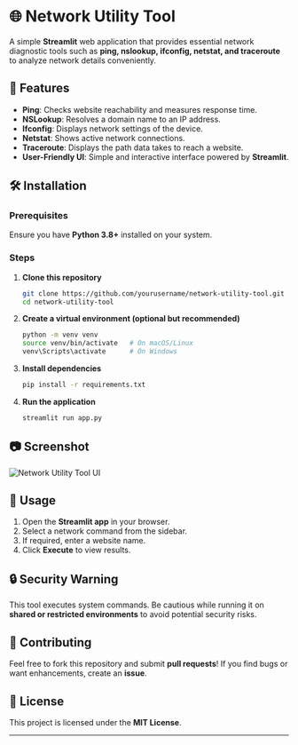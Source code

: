 # 🌐 Network Utility Tool  

A simple **Streamlit** web application that provides essential network diagnostic tools such as **ping, nslookup, ifconfig, netstat, and traceroute** to analyze network details conveniently.  

## 🚀 Features  

- **Ping**: Checks website reachability and measures response time.  
- **NSLookup**: Resolves a domain name to an IP address.  
- **Ifconfig**: Displays network settings of the device.  
- **Netstat**: Shows active network connections.  
- **Traceroute**: Displays the path data takes to reach a website.  
- **User-Friendly UI**: Simple and interactive interface powered by **Streamlit**.  

## 🛠️ Installation  

### Prerequisites  
Ensure you have **Python 3.8+** installed on your system.  

### Steps  
1. **Clone this repository**  
   ```bash
   git clone https://github.com/yourusername/network-utility-tool.git  
   cd network-utility-tool  
   ```  
2. **Create a virtual environment (optional but recommended)**  
   ```bash
   python -m venv venv  
   source venv/bin/activate   # On macOS/Linux  
   venv\Scripts\activate      # On Windows  
   ```  
3. **Install dependencies**  
   ```bash
   pip install -r requirements.txt  
   ```  
4. **Run the application**  
   ```bash
   streamlit run app.py  
   ```  

## 📷 Screenshot  

![Network Utility Tool UI](https://your-image-url.com/screenshot.png)  

## 📜 Usage  

1. Open the **Streamlit app** in your browser.  
2. Select a network command from the sidebar.  
3. If required, enter a website name.  
4. Click **Execute** to view results.  

## 🔒 Security Warning  

This tool executes system commands. Be cautious while running it on **shared or restricted environments** to avoid potential security risks.  

## 🤝 Contributing  

Feel free to fork this repository and submit **pull requests**! If you find bugs or want enhancements, create an **issue**.  

## 📜 License  

This project is licensed under the **MIT License**.  

---
